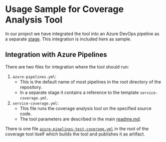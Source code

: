 # Usage Sample for Coverage Analysis Tool

In our project we have integrated the tool into an Azure DevOps pipeline as a separate [stage](https://docs.microsoft.com/en-us/azure/devops/pipelines/process/stages?view=azure-devops&tabs=yaml).
This integration is included here as sample.

## Integration with Azure Pipelines

There are two files for integration where the tool should run:

1) `azure-pipelines.yml`:
    * This is the default name of most pipelines in the root directory of the repository. 
    * In a separate stage it contains a reference to the template `service-coverage.yml`.
2) `service-coverage.yml`:
    * This file runs the coverage analysis tool on the specified source code.
    * The tool parameters are described in the main [readme.md](./readme.md).

There is one file [`azure-pipelines-test-coverage.yml`](.\azure-pipelines-test-coverage.yml) in the root of the coverage tool itself which builds the tool and publishes it as artifact.
